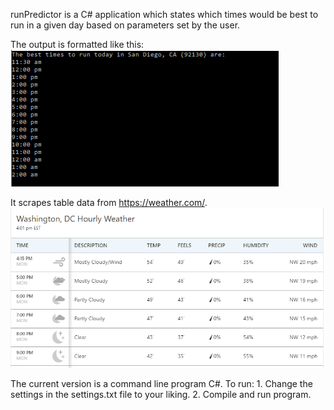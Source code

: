 runPredictor is a C# application which states which times would be best to run in a given day based on parameters set by the user.

The output is formatted like this:
![picture](img3.PNG)

It scrapes table data from https://weather.com/.
![picture](img2.PNG)

The current version is a command line program C#.  To run:
    1. Change the settings in the settings.txt file to your liking.
    2. Compile and run program.
